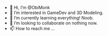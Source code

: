 - 👋 Hi, I’m @ObiMonk
- 👀 I’m interested in GameDev and 3D Modeling.
- 🌱 I’m currently learning everything! Noob.
- 💞️ I’m looking to collaborate on nothing now.
- 📫 How to reach me ...

<!---
ObiMonk/ObiMonk is a ✨ special ✨ repository because its `README.md` (this file) appears on your GitHub profile.
You can click the Preview link to take a look at your changes.
--->
